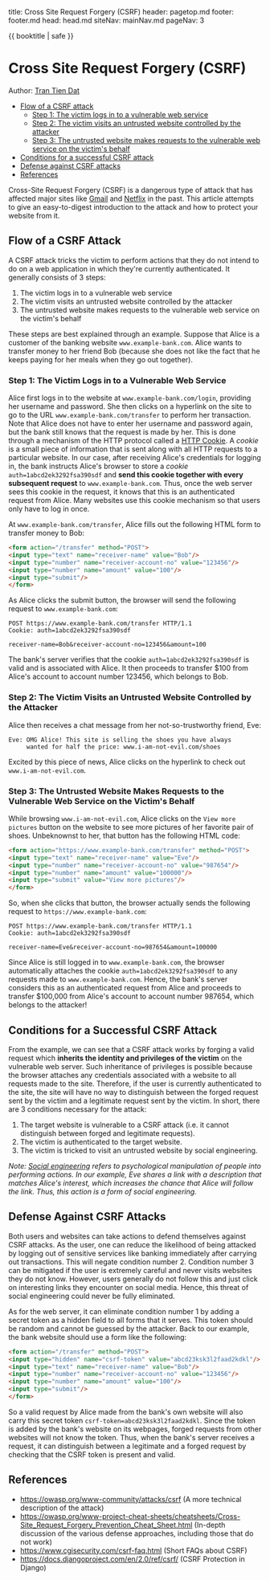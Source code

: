 <frontmatter>
  title: Cross Site Request Forgery (CSRF)
  header: pagetop.md
  footer: footer.md
  head: head.md
  siteNav: mainNav.md
  pageNav: 3
</frontmatter>

<div class="website-content">

{{ booktitle | safe }}

# Cross Site Request Forgery (CSRF)

Author: [Tran Tien Dat](https://github.com/tran-tien-dat)

<box id="article-toc">

* [Flow of a CSRF attack‎](#flow-of-a-csrf-attack)
  * [Step 1: The victim logs in to a vulnerable web service‎](#step-1-the-victim-logs-in-to-a-vulnerable-web-service)
  * [Step 2: The victim visits an untrusted website controlled by the attacker‎](#step-2-the-victim-visits-an-untrusted-website-controlled-by-the-attacker)
  * [Step 3: The untrusted website makes requests to the vulnerable web service on the victim's behalf‎](#step-3-the-untrusted-website-makes-requests-to-the-vulnerable-web-service-on-the-victim-s-behalf)
* [Conditions for a successful CSRF attack‎](#conditions-for-a-successful-csrf-attack)
* [Defense against CSRF attacks‎](#defense-against-csrf-attacks)
* [References‎](#references)
</box>

Cross-Site Request Forgery (CSRF) is a dangerous type of attack that has affected major sites like [Gmail](https://archive.oreilly.com/pub/post/gmail_exploit_contact_list_hij.html) and [Netflix](https://blog.jeremiahgrossman.com/2006/10/more-on-netflixs-csrf-advisory.html) in the past. This article attempts to give an easy-to-digest introduction to the attack and how to protect your website from it.

## Flow of a CSRF Attack

A CSRF attack tricks the victim to perform actions that they do not intend to do on a web application in which they're currently authenticated. It generally consists of 3 steps:
1. The victim logs in to a vulnerable web service
2. The victim visits an untrusted website controlled by the attacker
3. The untrusted website makes requests to the vulnerable web service on the victim's behalf

These steps are best explained through an example. Suppose that Alice is a customer of the banking website `www.example-bank.com`. Alice wants to transfer money to her friend Bob (because she does not like the fact that he keeps paying for her meals when they go out together). 

### Step 1: The Victim Logs in to a Vulnerable Web Service

Alice first logs in to the website at `www.example-bank.com/login`, providing her username and password. She then clicks on a hyperlink on the site to go to the URL `www.example-bank.com/transfer` to perform her transaction. Note that Alice does not have to enter her username and password again, but the bank still knows that the request is made by her. This is done through a mechanism of the HTTP protocol called a [HTTP Cookie](https://developer.mozilla.org/en-US/docs/Web/HTTP/Cookies). A *cookie* is a small piece of information that is sent along with all HTTP requests to a particular website. In our case, after receiving Alice's credentials for logging in, the bank instructs Alice's browser to store a *cookie* `auth=1abcd2ek3292fsa390sdf` and **send this cookie together with every subsequent request** to `www.example-bank.com`. Thus, once the web server sees this cookie in the request, it knows that this is an authenticated request from Alice. Many websites use this cookie mechanism so that users only have to log in once.

At `www.example-bank.com/transfer`, Alice fills out the following HTML form to transfer money to Bob:

```HTML
<form action="/transfer" method="POST">
<input type="text" name="receiver-name" value="Bob"/>
<input type="number" name="receiver-account-no" value="123456"/>
<input type="number" name="amount" value="100"/>
<input type="submit"/>
</form>
```

As Alice clicks the submit button, the browser will send the following request to `www.example-bank.com`:

```
POST https://www.example-bank.com/transfer HTTP/1.1
Cookie: auth=1abcd2ek3292fsa390sdf

receiver-name=Bob&receiver-account-no=123456&amount=100
```

The bank's server verifies that the cookie `auth=1abcd2ek3292fsa390sdf` is valid and is associated with Alice. It then proceeds to transfer $100 from Alice's account to account number 123456, which belongs to Bob.

### Step 2: The Victim Visits an Untrusted Website Controlled by the Attacker

Alice then receives a chat message from her not-so-trustworthy friend, Eve:

```
Eve: OMG Alice! This site is selling the shoes you have always
     wanted for half the price: www.i-am-not-evil.com/shoes
```

Excited by this piece of news, Alice clicks on the hyperlink to check out `www.i-am-not-evil.com`.

### Step 3: The Untrusted Website Makes Requests to the Vulnerable Web Service on the Victim's Behalf

While browsing `www.i-am-not-evil.com`, Alice clicks on the `View more pictures` button on the website to see more pictures of her favorite pair of shoes. Unbeknownst to her, that button has the following HTML code:

```HTML
<form action="https://www.example-bank.com/transfer" method="POST">
<input type="text" name="receiver-name" value="Eve"/>
<input type="number" name="receiver-account-no" value="987654"/>
<input type="number" name="amount" value="100000"/>
<input type="submit" value="View more pictures"/>
</form>
```

So, when she clicks that button, the browser actually sends the following request to `https://www.example-bank.com`:

```
POST https://www.example-bank.com/transfer HTTP/1.1
Cookie: auth=1abcd2ek3292fsa390sdf

receiver-name=Eve&receiver-account-no=987654&amount=100000
```

Since Alice is still logged in to `www.example-bank.com`, the browser automatically attaches the cookie `auth=1abcd2ek3292fsa390sdf` to any requests made to `www.example-bank.com`. Hence, the bank's server considers this as an authenticated request from Alice and proceeds to transfer $100,000 from Alice's account to account number 987654, which belongs to the attacker!

## Conditions for a Successful CSRF Attack

From the example, we can see that a CSRF attack works by forging a valid request which **inherits the identity and privileges of the victim** on the vulnerable web server. Such inheritance of privileges is possible because the browser attaches any credentials associated with a website to all requests made to the site. Therefore, if the user is currently authenticated to the site, the site will have no way to distinguish between the forged request sent by the victim and a legitimate request sent by the victim. In short, there are 3 conditions necessary for the attack:

1. The target website is vulnerable to a CSRF attack (i.e. it cannot distinguish between forged and legitimate requests).
2. The victim is authenticated to the target website.
3. The victim is tricked to visit an untrusted website by social engineering.

*Note: [Social engineering](https://en.wikipedia.org/wiki/Social_engineering_%28security%29) refers to psychological manipulation of people into performing actions. In our example, Eve shares a link with a description that matches Alice's interest, which increases the chance that Alice will follow the link. Thus, this action is a form of social engineering.*

## Defense Against CSRF Attacks

Both users and websites can take actions to defend themselves against CSRF attacks. As the user, one can reduce the likelihood of being attacked by logging out of sensitive services like banking immediately after carrying out transactions. This will negate condition number 2. Condition number 3 can be mitigated if the user is extremely careful and never visits websites they do not know. However, users generally do not follow this and just click on interesting links they encounter on social media. Hence, this threat of social engineering could never be fully eliminated.

As for the web server, it can eliminate condition number 1 by adding a secret token as a hidden field to all forms that it serves. This token should be random and cannot be guessed by the attacker. Back to our example, the bank website should use a form like the following:

```HTML
<form action="/transfer" method="POST">
<input type="hidden" name="csrf-token" value="abcd23ksk3l2faad2kdkl"/>
<input type="text" name="receiver-name" value="Bob"/>
<input type="number" name="receiver-account-no" value="123456"/>
<input type="number" name="amount" value="100"/>
<input type="submit"/>
</form>
```

So a valid request by Alice made from the bank's own website will also carry this secret token `csrf-token=abcd23ksk3l2faad2kdkl`. Since the token is added by the bank's website on its webpages, forged requests from other websites will not know the token. Thus, when the bank's server receives a request, it can distinguish between a legitimate and a forged request by checking that the CSRF token is present and valid.

## References

- https://owasp.org/www-community/attacks/csrf (A more technical description of the attack)
- https://owasp.org/www-project-cheat-sheets/cheatsheets/Cross-Site_Request_Forgery_Prevention_Cheat_Sheet.html (In-depth discussion of the various defense approaches, including those that do not work)
- https://www.cgisecurity.com/csrf-faq.html (Short FAQs about CSRF)
- https://docs.djangoproject.com/en/2.0/ref/csrf/ (CSRF Protection in Django)

</div>
